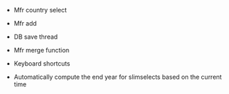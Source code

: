 * Mfr country select
* Mfr add
* DB save thread

* Mfr merge function
* Keyboard shortcuts
* Automatically compute the end year for slimselects based on the current time
